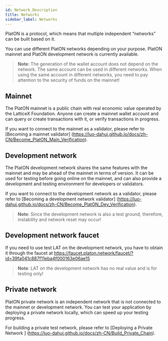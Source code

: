 ```yaml
---
id: Network_Description
title: Networks
sidebar_label: Networks
---
```


PlatON is a protocol, which means that multiple independent “networks” can be built based on it.

You can use different PlatON networks depending on your purpose. PlatON mainnet and PlatON development network is currently available.

> **Note**: The generation of the wallet account does not depend on the network. The same account can be used in different networks. When using the same account in different networks, you need to pay attention to the security of funds on the mainnet!

## Mainnet
The PlatON mainnet is a public chain with real economic value operated by the LatticeX Foundation. Anyone can create a mainnet wallet account and can query or create transactions with it, or verify transactions in progress.

If you want to connect to the mainnet as a validator, please refer to [Becoming a mainnet validator] (https://luo-dahui.github.io/docs/zh-CN/Become_PlatON_Main_Verification).

## Development network
The PlatON development network shares the same features with the mainnet and may be ahead of the mainnet in terms of version. It can be used for testing before going online on the mainnet, and can also provide a development and testing environment for developers or validators.

If you want to connect to the development network as a validator, please refer to [Becoming a development network validator] (https://luo-dahui.github.io/docs/zh-CN/Become_PlatON_Dev_Verification).

> **Note**: Since the development network is also a test ground, therefore, instability and network reset may occur!

## Development network faucet

If you need to use test LAT on the development network, you have to obtain it through the faucet at <https://faucet.platon.network/faucet/?id=39fa041c887f11eba4f000163e06ae15>

> **Note**: LAT on the development network has no real value and is for testing only!

## Private network
PlatON private network is an independent network that is not connected to the mainnet or development network. You can test your application by deploying a private network locally, which can speed up your testing progress.

For building a private test network, please refer to [Deploying a Private Network ] (https://luo-dahui.github.io/docs/zh-CN/Build_Private_Chain).